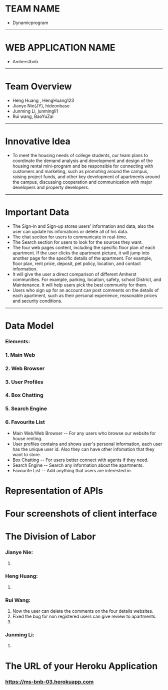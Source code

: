 # TEAM NAME
* Dynamicprogram
---
# WEB APPLICATION NAME
* Amherstbnb
---
# Team Overview
* Heng Huang , HengHuang123
* Jianye Nie(JY), hideonbase
* Junming Li, junmingli1
* Rui wang, BaoYuZai
---
# Innovative Idea
* To meet the housing needs of college students, our team plans to coordinate the demand analysis and development and design of the housing rental mini-program and be responsible for connecting with customers and marketing, such as promoting around the campus, raising project funds, and other key development of apartments around the campus, discussing cooperation and communication with major developers and property developers.
---
# Important Data
* The Sign-in and Sign-up stores users' information and data, also the user can update his infomations or delete all of his data.
* The chat section for users to communicate in real-time.
* The Search section for users to look for the sources they want.
* The four web pages content, including the specific floor plan of each apartment. If the user clicks the apartment picture, it will jump into another page for the specific details of the apartment. For example, floor plan, rent price, deposit, pet policy, location, and contact information.
* It will give the user a direct comparison of different Amherst communities. For example, parking, location, safety, school District, and Maintenance. It will help users pick the best community for them.
* Users who sign up for an account can post comments on the details of each apartment, such as their personal experience, reasonable prices and security conditions.
---

# Data Model

### Elements:

   ### 1. Main Web
   ### 2. Web Browser
   ### 3. User Profiles 
   ### 4. Box Chatting
   ### 5. Search Engine 
   ### 6. Favourite List

 
*  Main Web/Web Browser -- For any users who browse our website for house renting.
*  User profiles contains and shows user's personal information, each user has the unique user id. Also they can have other infomation that they want to store.
*  Box Chatting -- For users better connect with agents if they need.
*  Search Engine -- Search any information about the apartments.
*  Favourite List -- Add anything that users are interested in.




# Representation of APIs 


# Four screenshots of client interface 


# The Division of Labor
### Jianye Nie:
1. 


### Heng Huang: 
1. 


### Rui Wang:

1. Now the user can delete the comments on the four details websites.
2. Fixed the bug for non registered users can give review to apartments.
3. 

### Junming Li:
1. 

# The URL of your Heroku Application
### https://ms-bnb-03.herokuapp.com


